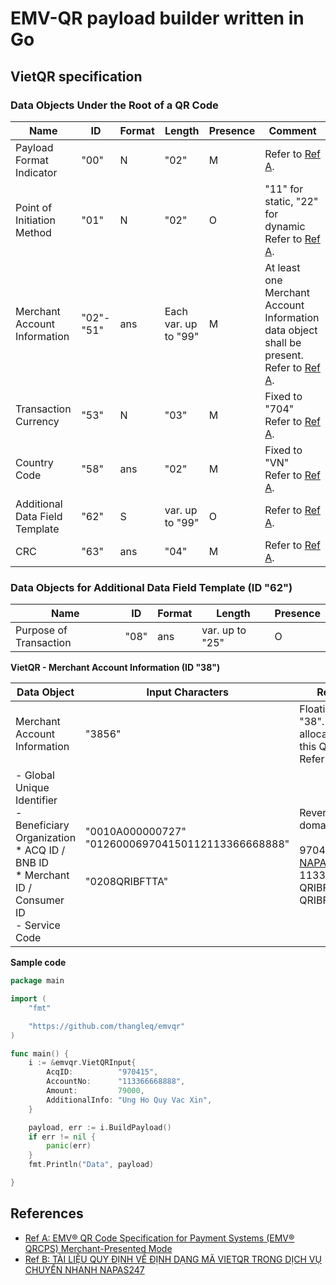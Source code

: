 # EMV-QR payload builder written in Go

## VietQR specification

### Data Objects Under the Root of a QR Code

| Name | ID | Format | Length | Presence | Comment |
| --- | --- | --- | --- | --- | --- |
| Payload Format Indicator | "00" | N | "02" | M | Refer to [Ref A].
| Point of Initiation Method | "01" | N | "02" | O | "11" for static, "22" for dynamic<br/>Refer to [Ref A].
| Merchant Account Information | "02"-"51" | ans | Each var. up to "99" | M | At least one Merchant Account Information data object shall be present.<br/>Refer to [Ref A].
| Transaction Currency | "53" | N | "03" | M | Fixed to "704"<br/>Refer to [Ref A].
| Country Code | "58" | ans | "02" | M | Fixed to "VN"<br/>Refer to [Ref A].
| Additional Data Field Template | "62" | S | var. up to "99" | O | Refer to [Ref A].
| CRC | "63" | ans | "04" | M | Refer to [Ref A].

### Data Objects for Additional Data Field Template (ID "62")

| Name | ID | Format | Length | Presence |
| --- | --- | --- | --- | --- |
| Purpose of Transaction | "08" | ans | var. up to "25" | O

**VietQR - Merchant Account Information (ID "38")**

| Data Object | Input Characters | Remarks|
| --- | --- | --- |
| Merchant Account Information | "3856" | Floating ID "38". This ID is allocated for this QR only<br/>Refer to [Ref B].
| - Global Unique Identifier<br/>- Beneficiary Organization<br/>	* ACQ ID / BNB ID<br/>	*  Merchant ID / Consumer ID<br/> - Service Code | "0010A000000727"<br/>"012600069704150112113366668888"<br/><br/><br/>"0208QRIBFTTA" | Reversed domain<br/><br/>970415 - [NAPAS BIN](https://www.sbv.gov.vn/webcenter/ShowProperty?nodeId=/UCMServer/SBV399939//idcPrimaryFile&revision=latestreleased)<br/>113366668888<br/>QRIBFTTA / QRIBFTTC

**Sample code**

```go
package main

import (
	"fmt"

	"https://github.com/thangleq/emvqr"
)

func main() {
	i := &emvqr.VietQRInput{
		AcqID:          "970415",
		AccountNo:      "113366668888",
		Amount:         79000,
		AdditionalInfo: "Ung Ho Quy Vac Xin",
	}

	payload, err := i.BuildPayload()
	if err != nil {
		panic(err)
	}
	fmt.Println("Data", payload)

}
```


## References
- [Ref A: EMV® QR Code Specification for Payment Systems (EMV® QRCPS) Merchant-Presented Mode][Ref A]
- [Ref B: TÀI LIỆU QUY ĐỊNH VỀ ĐỊNH DẠNG MÃ VIETQR TRONG DỊCH VỤ CHUYỂN NHANH NAPAS247][Ref B]

[Ref A]: https://www.emvco.com/emv-technologies/qrcodes/
[Ref B]: https://vietqr.net/portal-service/download/documents/QR_Format_T&C_v1.0_VN_092021.pdf
